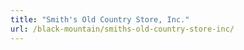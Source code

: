 ```yaml
---
title: "Smith's Old Country Store, Inc."
url: /black-mountain/smiths-old-country-store-inc/
---
```

